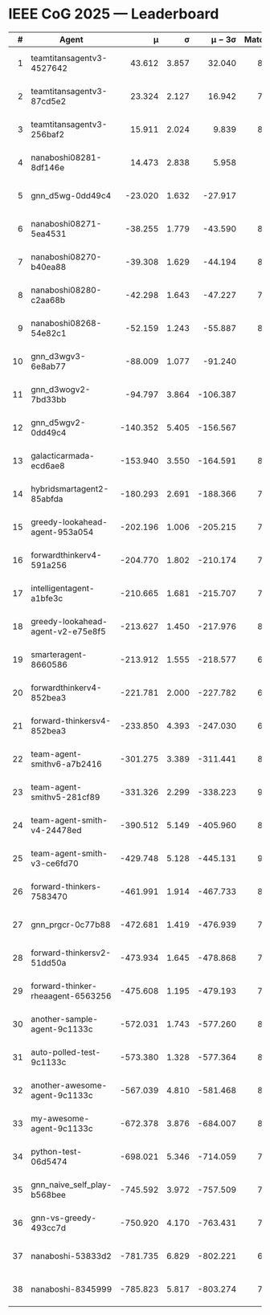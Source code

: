 # IEEE CoG 2025 — Leaderboard

| # | Agent | μ | σ | μ − 3σ | Matches | Updated |
|---:|---|---:|---:|---:|---:|---|
| 1 | teamtitansagentv3-4527642 | 43.612 | 3.857 | 32.040 | 8756 | 2025-08-30 22:10 |
| 2 | teamtitansagentv3-87cd5e2 | 23.324 | 2.127 | 16.942 | 7978 | 2025-08-30 22:10 |
| 3 | teamtitansagentv3-256baf2 | 15.911 | 2.024 | 9.839 | 8454 | 2025-08-30 22:10 |
| 4 | nanaboshi08281-8df146e | 14.473 | 2.838 | 5.958 | 356 | 2025-08-30 22:10 |
| 5 | gnn_d5wg-0dd49c4 | -23.020 | 1.632 | -27.917 | 180 | 2025-08-30 22:10 |
| 6 | nanaboshi08271-5ea4531 | -38.255 | 1.779 | -43.590 | 8618 | 2025-08-30 22:10 |
| 7 | nanaboshi08270-b40ea88 | -39.308 | 1.629 | -44.194 | 8640 | 2025-08-30 22:10 |
| 8 | nanaboshi08280-c2aa68b | -42.298 | 1.643 | -47.227 | 7978 | 2025-08-30 22:10 |
| 9 | nanaboshi08268-54e82c1 | -52.159 | 1.243 | -55.887 | 8320 | 2025-08-30 22:10 |
| 10 | gnn_d3wgv3-6e8ab77 | -88.009 | 1.077 | -91.240 | 238 | 2025-08-30 22:10 |
| 11 | gnn_d3wogv2-7bd33bb | -94.797 | 3.864 | -106.387 | 350 | 2025-08-30 22:10 |
| 12 | gnn_d5wgv2-0dd49c4 | -140.352 | 5.405 | -156.567 | 286 | 2025-08-30 22:10 |
| 13 | galacticarmada-ecd6ae8 | -153.940 | 3.550 | -164.591 | 8080 | 2025-08-30 22:10 |
| 14 | hybridsmartagent2-85abfda | -180.293 | 2.691 | -188.366 | 7318 | 2025-08-30 22:10 |
| 15 | greedy-lookahead-agent-953a054 | -202.196 | 1.006 | -205.215 | 7684 | 2025-08-30 22:10 |
| 16 | forwardthinkerv4-591a256 | -204.770 | 1.802 | -210.174 | 7079 | 2025-08-30 22:10 |
| 17 | intelligentagent-a1bfe3c | -210.665 | 1.681 | -215.707 | 7055 | 2025-08-30 22:10 |
| 18 | greedy-lookahead-agent-v2-e75e8f5 | -213.627 | 1.450 | -217.976 | 8576 | 2025-08-30 22:10 |
| 19 | smarteragent-8660586 | -213.912 | 1.555 | -218.577 | 6993 | 2025-08-30 22:10 |
| 20 | forwardthinkerv4-852bea3 | -221.781 | 2.000 | -227.782 | 6997 | 2025-08-30 22:10 |
| 21 | forward-thinkersv4-852bea3 | -233.850 | 4.393 | -247.030 | 6758 | 2025-08-30 22:10 |
| 22 | team-agent-smithv6-a7b2416 | -301.275 | 3.389 | -311.441 | 8840 | 2025-08-30 22:10 |
| 23 | team-agent-smithv5-281cf89 | -331.326 | 2.299 | -338.223 | 9040 | 2025-08-30 22:10 |
| 24 | team-agent-smith-v4-24478ed | -390.512 | 5.149 | -405.960 | 8098 | 2025-08-30 22:10 |
| 25 | team-agent-smith-v3-ce6fd70 | -429.748 | 5.128 | -445.131 | 9498 | 2025-08-30 22:10 |
| 26 | forward-thinkers-7583470 | -461.991 | 1.914 | -467.733 | 8180 | 2025-08-30 22:10 |
| 27 | gnn_prgcr-0c77b88 | -472.681 | 1.419 | -476.939 | 7790 | 2025-08-30 22:10 |
| 28 | forward-thinkersv2-51dd50a | -473.934 | 1.645 | -478.868 | 7570 | 2025-08-30 22:10 |
| 29 | forward-thinker-rheaagent-6563256 | -475.608 | 1.195 | -479.193 | 7442 | 2025-08-30 22:10 |
| 30 | another-sample-agent-9c1133c | -572.031 | 1.743 | -577.260 | 8740 | 2025-08-30 22:10 |
| 31 | auto-polled-test-9c1133c | -573.380 | 1.328 | -577.364 | 8400 | 2025-08-30 22:10 |
| 32 | another-awesome-agent-9c1133c | -567.039 | 4.810 | -581.468 | 8000 | 2025-08-30 22:10 |
| 33 | my-awesome-agent-9c1133c | -672.378 | 3.876 | -684.007 | 8380 | 2025-08-30 22:10 |
| 34 | python-test-06d5474 | -698.021 | 5.346 | -714.059 | 7240 | 2025-08-30 22:10 |
| 35 | gnn_naive_self_play-b568bee | -745.592 | 3.972 | -757.509 | 7180 | 2025-08-30 22:10 |
| 36 | gnn-vs-greedy-493cc7d | -750.920 | 4.170 | -763.431 | 7260 | 2025-08-30 22:10 |
| 37 | nanaboshi-53833d2 | -781.735 | 6.829 | -802.221 | 6400 | 2025-08-30 22:10 |
| 38 | nanaboshi-8345999 | -785.823 | 5.817 | -803.274 | 7370 | 2025-08-30 22:10 |
